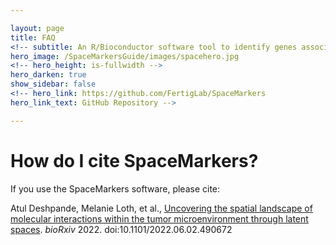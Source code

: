 ```yaml
---

layout: page
title: FAQ
<!-- subtitle: An R/Bioconductor software tool to identify genes associated with latent space interactions in spatial transcriptomics. -->
hero_image: /SpaceMarkersGuide/images/spacehero.jpg
<!-- hero_height: is-fullwidth -->
hero_darken: true
show_sidebar: false
<!-- hero_link: https://github.com/FertigLab/SpaceMarkers
hero_link_text: GitHub Repository -->

---
```


# How do I cite SpaceMarkers?

If you use the SpaceMarkers software, please cite:

Atul Deshpande, Melanie Loth, et al., <a href="https://www.biorxiv.org/content/10.1101/2022.06.02.490672v1.full#page" target="_blank">Uncovering the spatial landscape of molecular interactions within the tumor microenvironment through latent spaces</a>. <em>bioRxiv</em> 2022. doi:10.1101/2022.06.02.490672
